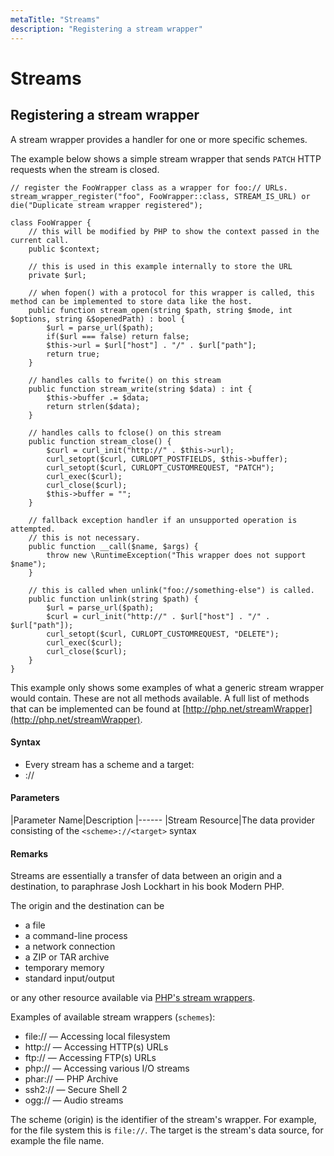 ```yaml
---
metaTitle: "Streams"
description: "Registering a stream wrapper"
---
```


# Streams



## Registering a stream wrapper


A stream wrapper provides a handler for one or more specific schemes.

The example below shows a simple stream wrapper that sends `PATCH` HTTP requests when the stream is closed.

```
// register the FooWrapper class as a wrapper for foo:// URLs.
stream_wrapper_register("foo", FooWrapper::class, STREAM_IS_URL) or die("Duplicate stream wrapper registered");

class FooWrapper {
    // this will be modified by PHP to show the context passed in the current call.
    public $context;

    // this is used in this example internally to store the URL
    private $url;

    // when fopen() with a protocol for this wrapper is called, this method can be implemented to store data like the host.
    public function stream_open(string $path, string $mode, int $options, string &$openedPath) : bool {
        $url = parse_url($path);
        if($url === false) return false;
        $this->url = $url["host"] . "/" . $url["path"];
        return true;
    }

    // handles calls to fwrite() on this stream
    public function stream_write(string $data) : int {
        $this->buffer .= $data;
        return strlen($data);
    }

    // handles calls to fclose() on this stream
    public function stream_close() {
        $curl = curl_init("http://" . $this->url);
        curl_setopt($curl, CURLOPT_POSTFIELDS, $this->buffer);
        curl_setopt($curl, CURLOPT_CUSTOMREQUEST, "PATCH");
        curl_exec($curl);
        curl_close($curl);
        $this->buffer = "";
    }

    // fallback exception handler if an unsupported operation is attempted.
    // this is not necessary.
    public function __call($name, $args) {
        throw new \RuntimeException("This wrapper does not support $name");
    }

    // this is called when unlink("foo://something-else") is called.
    public function unlink(string $path) {
        $url = parse_url($path);
        $curl = curl_init("http://" . $url["host"] . "/" . $url["path"]);
        curl_setopt($curl, CURLOPT_CUSTOMREQUEST, "DELETE");
        curl_exec($curl);
        curl_close($curl);
    }
}

```

This example only shows some examples of what a generic stream wrapper would contain. These are not all methods available. A full list of methods that can be implemented can be found at [http://php.net/streamWrapper](http://php.net/streamWrapper).



#### Syntax


- Every stream has a scheme and a target:
- <scheme>://<target>



#### Parameters


|Parameter Name|Description
|------
|Stream Resource|The data provider consisting of the `<scheme>://<target>` syntax



#### Remarks


Streams are essentially a transfer of data between an origin and a destination, to paraphrase Josh Lockhart in his book Modern PHP.

The origin and the destination can be

- a file
- a command-line process
- a network connection
- a ZIP or TAR archive
- temporary memory
- standard input/output

or any other resource available via [PHP's stream wrappers](http://php.net/manual/wrappers.php).

Examples of available stream wrappers (`schemes`):

- file:// — Accessing local filesystem
- http:// — Accessing HTTP(s) URLs
- ftp:// — Accessing FTP(s) URLs
- php:// — Accessing various I/O streams
- phar:// — PHP Archive
- ssh2:// — Secure Shell 2
- ogg:// — Audio streams

The scheme (origin) is the identifier of the stream's wrapper. For example, for the file system this is `file://`. The target is the stream's data source, for example the file name.

